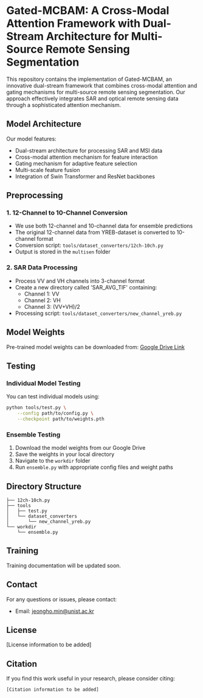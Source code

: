 # Gated-MCBAM: A Cross-Modal Attention Framework with Dual-Stream Architecture for Multi-Source Remote Sensing Segmentation

This repository contains the implementation of Gated-MCBAM, an innovative dual-stream framework that combines cross-modal attention and gating mechanisms for multi-source remote sensing segmentation. Our approach effectively integrates SAR and optical remote sensing data through a sophisticated attention mechanism.

## Model Architecture

Our model features:
- Dual-stream architecture for processing SAR and MSI data
- Cross-modal attention mechanism for feature interaction
- Gating mechanism for adaptive feature selection
- Multi-scale feature fusion
- Integration of Swin Transformer and ResNet backbones

## Preprocessing

### 1. 12-Channel to 10-Channel Conversion
- We use both 12-channel and 10-channel data for ensemble predictions
- The original 12-channel data from YREB-dataset is converted to 10-channel format
- Conversion script: `tools/dataset_converters/12ch-10ch.py`
- Output is stored in the `multisen` folder

### 2. SAR Data Processing
- Process VV and VH channels into 3-channel format
- Create a new directory called 'SAR_AVG_TIF' containing:
  - Channel 1: VV
  - Channel 2: VH
  - Channel 3: (VV+VH)/2
- Processing script: `tools/dataset_converters/new_channel_yreb.py`

## Model Weights

Pre-trained model weights can be downloaded from:
[Google Drive Link](https://drive.google.com/file/d/1fKRVMwmWSFI2TxDi-9z8e1bGPigLlm-7/view?usp=drive_link)

## Testing

### Individual Model Testing
You can test individual models using:
```bash
python tools/test.py \
    --config path/to/config.py \
    --checkpoint path/to/weights.pth
```

### Ensemble Testing
1. Download the model weights from our Google Drive
2. Save the weights in your local directory
3. Navigate to the `workdir` folder
4. Run `ensemble.py` with appropriate config files and weight paths


## Directory Structure
```
├── 12ch-10ch.py
├── tools
│   ├── test.py
│   └── dataset_converters
│       └── new_channel_yreb.py
└── workdir
    └── ensemble.py
```

## Training

Training documentation will be updated soon.

## Contact

For any questions or issues, please contact:
- Email: jeongho.min@unist.ac.kr

## License

[License information to be added]

## Citation

If you find this work useful in your research, please consider citing:
```
[Citation information to be added]
```
